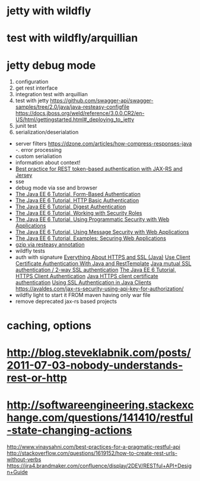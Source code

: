 # jetty with wildfly
# test with wildfly/arquillian
# jetty debug mode
1. configuration
2. get rest interface
3. integration test with arquillian
4. test with jetty
https://github.com/swagger-api/swagger-samples/tree/2.0/java/java-resteasy-configfile
https://docs.jboss.org/weld/reference/3.0.0.CR2/en-US/html/gettingstarted.html#_deploying_to_jetty
4. junit test
5. serialization/deserialation
- server filters
  https://dzone.com/articles/how-compress-responses-java
-. error processing
- custom serialiation
- information about context!
- [Best practice for REST token-based authentication with JAX-RS and Jersey](https://stackoverflow.com/questions/26777083/best-practice-for-rest-token-based-authentication-with-jax-rs-and-jersey)
- sse
- debug mode via sse and browser
- [The Java EE 6 Tutorial, Form-Based Authentication](https://docs.oracle.com/cd/E19226-01/820-7627/bncbq/index.html)
- [The Java EE 6 Tutorial, HTTP Basic Authentication](https://docs.oracle.com/cd/E19226-01/820-7627/bncbo/index.html)
- [The Java EE 6 Tutorial, Digest Authentication](https://docs.oracle.com/cd/E19226-01/820-7627/bncbw/index.html)
- [The Java EE 6 Tutorial, Working with Security Roles](https://docs.oracle.com/cd/E19226-01/820-7627/bncav/index.html)
- [The Java EE 6 Tutorial, Using Programmatic Security with Web Applications](https://docs.oracle.com/cd/E19226-01/820-7627/gjiie/index.html)
- [The Java EE 6 Tutorial, Using Message Security with Web Applications](https://docs.oracle.com/cd/E19226-01/820-7627/gjiou/index.html)
- [The Java EE 6 Tutorial, Examples: Securing Web Applications](https://docs.oracle.com/cd/E19226-01/820-7627/bncbx/index.html)
- [gzip via resteasy annotation](https://docs.jboss.org/resteasy/docs/2.0.0.GA/userguide/html/gzip.html)
- wildfly tests
- auth with signature
  [Everything About HTTPS and SSL (Java)](https://dzone.com/articles/ssl-in-java)
  [Use Client Certificate Authentication With Java and RestTemplate](https://dzone.com/articles/use-client-certificate-authentication-with-java-an)
  [Java mutual SSL authentication / 2-way SSL authentication](https://www.naschenweng.info/2018/02/01/java-mutual-ssl-authentication-2-way-ssl-authentication/)
  [The Java EE 6 Tutorial, HTTPS Client Authentication](https://docs.oracle.com/cd/E19226-01/820-7627/bncbs/index.html)
  [Java HTTPS client certificate authentication](https://stackoverflow.com/questions/1666052/java-https-client-certificate-authentication)
  [Using SSL Authentication in Java Clients](https://docs.oracle.com/cd/E13222_01/wls/docs103/security/SSL_client.html)
  https://avaldes.com/jax-rs-security-using-api-key-for-authorization/
- wildfly light to start it FROM maven having only war file
- remove deprecated jax-rs based projects  
# caching, options
# http://blog.steveklabnik.com/posts/2011-07-03-nobody-understands-rest-or-http
# http://softwareengineering.stackexchange.com/questions/141410/restful-state-changing-actions
http://www.vinaysahni.com/best-practices-for-a-pragmatic-restful-api
http://stackoverflow.com/questions/1619152/how-to-create-rest-urls-without-verbs
https://jira4.brandmaker.com/confluence/display/2DEV/RESTful+API+Design+Guide

